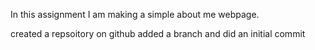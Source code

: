 In this assignment I am making a simple about me webpage.

created a repsoitory on github
added a branch
and did an initial commit